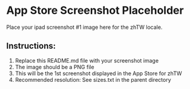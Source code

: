 # App Store Screenshot Placeholder

Place your ipad screenshot #1 image here for the zhTW locale.

## Instructions:
1. Replace this README.md file with your screenshot image
2. The image should be a PNG file
3. This will be the 1st screenshot displayed in the App Store for zhTW
4. Recommended resolution: See sizes.txt in the parent directory
